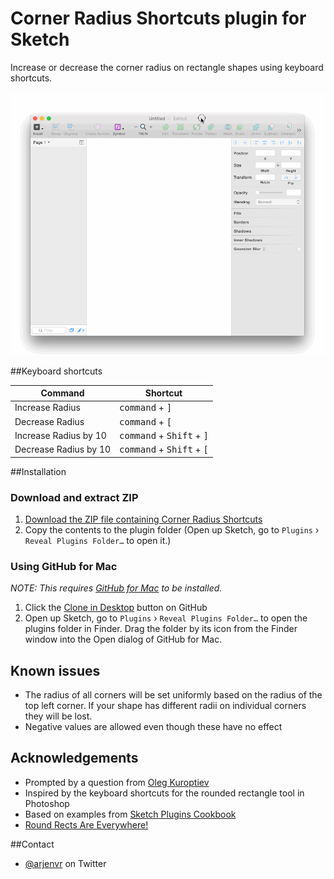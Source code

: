 Corner Radius Shortcuts plugin for Sketch
=========================================

Increase or decrease the corner radius on rectangle shapes using keyboard shortcuts.

![Sketch Radius Demo](https://github.com/arjenvr/sketch-radius/raw/master/sketch-radius-demo.gif)

##Keyboard shortcuts

| Command               | Shortcut                                         |
|-----------------------|--------------------------------------------------|
| Increase Radius       | <kbd>command</kbd> + <kbd>]</kbd>                    |
| Decrease Radius       | <kbd>command</kbd> + <kbd>[</kbd>                    |
| Increase Radius by 10 | <kbd>command</kbd> + <kbd>Shift</kbd> + <kbd>]</kbd> |
| Decrease Radius by 10 | <kbd>command</kbd> + <kbd>Shift</kbd> + <kbd>[</kbd> |

##Installation

### Download and extract ZIP
1. [Download the ZIP file containing Corner Radius Shortcuts](https://github.com/arjenvr/sketch-radius/archive/master.zip)
2. Copy the contents to the plugin folder (Open up Sketch, go to `Plugins` › `Reveal Plugins Folder…` to open it.)

### Using GitHub for Mac
_NOTE: This requires [GitHub for Mac](https://mac.github.com) to be installed._

1. Click the [Clone in Desktop](github-mac://openRepo/https://github.com/arjenvr/sketch-radius) button on GitHub
2. Open up Sketch, go to `Plugins` › `Reveal Plugins Folder…` to open the plugins folder in Finder. Drag the folder by its icon from the Finder window into the Open dialog of GitHub for Mac.

## Known issues
* The radius of all corners will be set uniformly based on the radius of the top left corner. If your shape has different radii on individual corners they will be lost.
* Negative values are allowed even though these have no effect

## Acknowledgements
* Prompted by a question from [Oleg Kuroptiev](https://twitter.com/bass_blog)
* Inspired by the keyboard shortcuts for the rounded rectangle tool in Photoshop
* Based on examples from [Sketch Plugins Cookbook](https://github.com/turbobabr/Sketch-Plugins-Cookbook)
* [Round Rects Are Everywhere!](http://www.folklore.org/StoryView.py?story=Round_Rects_Are_Everywhere.txt)

##Contact
* [@arjenvr](https://www.twitter.com/arjenvr) on Twitter
